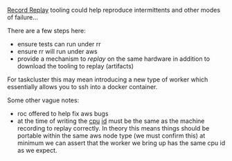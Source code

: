 [Record Replay](https://github.com/mozilla/rr) tooling could help reproduce intermittents and other modes of failure... 

There are a few steps here:

 - ensure tests can run under rr
 - ensure rr will run under aws
 - provide a mechanism to _replay_ on the same hardware in addition to download the tooling to replay (artifacts)
 
For taskcluster this may mean introducing a new type of worker which essentially allows you to ssh into a docker container.

Some other vague notes:

 - roc offered to help fix aws bugs
 - at the time of writing the [cpu](http://man7.org/linux/man-pages/man4/cpuid.4.html) [id](http://en.wikipedia.org/wiki/CPUID) must be the same as the machine recording to replay correctly. In theory this means things should be portable within the same aws node type (we must confirm this) at minimum we can assert that the worker we bring up has the same cpu id as we expect.

